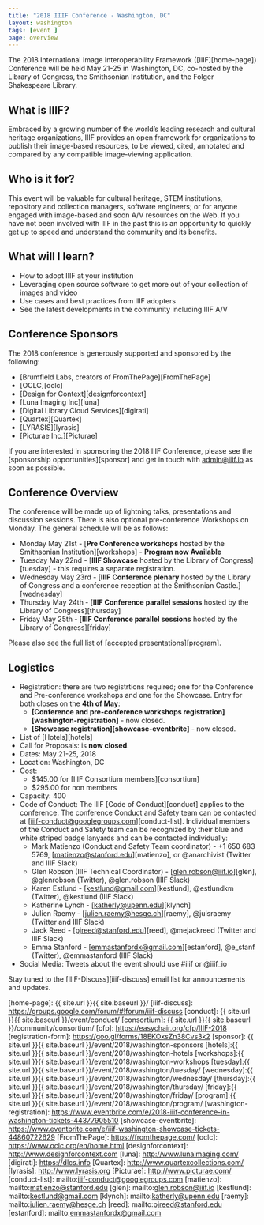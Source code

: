 ```yaml
---
title: "2018 IIIF Conference - Washington, DC"
layout: washington
tags: [event ]
page: overview
---
```


The 2018 International Image Interoperability Framework ([IIIF][home-page]) Conference will be held May 21-25 in Washington, DC, co-hosted by the Library of Congress, the Smithsonian Institution, and the Folger Shakespeare Library.

## What is IIIF?
Embraced by a growing number of the world’s leading research and cultural heritage organizations, IIIF provides an open framework for organizations to publish their image-based resources, to be viewed, cited, annotated and compared by any compatible image-viewing application.

## Who is it for?
This event will be valuable for cultural heritage, STEM institutions, repository and collection managers, software engineers; or for anyone engaged with image-based and soon A/V resources on the Web. If you have not been involved with IIIF in the past this is an opportunity to quickly get up to speed and understand the community and its benefits.

## What will I learn?
 * How to adopt IIIF at your institution
 * Leveraging open source software to get more out of your collection of images and video
 * Use cases and best practices from IIIF adopters
 * See the latest developments in the community including IIIF A/V

## Conference Sponsors

The 2018 conference is generously supported and sponsored by the following:
 * [Brumfield Labs, creators of FromThePage][FromThePage]
 * [OCLC][oclc]
 * [Design for Context][designforcontext]
 * [Luna Imaging Inc][luna]
 * [Digital Library Cloud Services][digirati]
 * [Quartex][Quartex]
 * [LYRASIS][lyrasis]
 * [Picturae Inc.][Picturae]

If you are interested in sponsoring the 2018 IIIF Conference, please see the [sponsorship opportunities][sponsor] and get in touch with admin@iiif.io as soon as possible.

## Conference Overview
The conference will be made up of lightning talks, presentations and discussion sessions. There is also optional pre-conference Workshops on Monday. The general schedule will be as follows:

* Monday May 21st - [**Pre Conference workshops** hosted by the Smithsonian Institution][workshops] - **Program now Available**
* Tuesday May 22nd - [**IIIF Showcase** hosted by the Library of Congress][tuesday] - this requires a separate registration.
* Wednesday May 23rd - [**IIIF Conference plenary** hosted by the Library of Congress and a conference reception at the Smithsonian Castle.][wednesday]
* Thursday May 24th - [**IIIF Conference parallel sessions** hosted by the Library of Congress][thursday]
* Friday May 25th - [**IIIF Conference parallel sessions** hosted by the Library of Congress][friday]

Please also see the full list of [accepted presentations][program].

## Logistics

* Registration: there are two registrtions required; one for the Conference and Pre-conference workshops and one for the Showcase. Entry for both closes on the **4th of May**:
  * **[Conference and pre-conference workshops registration][washington-registration]** - now closed.
  * **[Showcase registration][showcase-eventbrite]** - now closed.
* List of [Hotels][hotels]
* Call for Proposals: is **now closed**.
* Dates: May 21-25, 2018
* Location: Washington, DC
* Cost:
   * $145.00 for [IIIF Consortium members][consortium]
   * $295.00 for non members
* Capacity: 400
* Code of Conduct: The IIIF [Code of Conduct][conduct] applies to the conference. The conference Conduct and Safety team can be contacted at [iiif-conduct@googlegroups.com][conduct-list]. Individual members of the Conduct and Safety team can be recognized by their blue and white striped badge lanyards and can be contacted individually:
   * Mark Matienzo (Conduct and Safety Team coordinator) - +1 650 683 5769, [matienzo@stanford.edu][matienzo], or @anarchivist (Twitter and IIIF Slack)
   * Glen Robson (IIIF Technical Coordinator) - [glen.robson@iiif.io][glen], @glenrobson (Twitter), @glen.robson (IIIF Slack)
   * Karen Estlund - [kestlund@gmail.com][kestlund], @estlundkm (Twitter), @kestlund (IIIF Slack)
   * Katherine Lynch - [katherly@upenn.edu][klynch]
   * Julien Raemy - [julien.raemy@hesge.ch][raemy], @julsraemy (Twitter and IIIF Slack)
   * Jack Reed - [pjreed@stanford.edu][reed], @mejackreed (Twitter and IIIF Slack)
   * Emma Stanford - [emmastanfordx@gmail.com][estanford], @e_stanf (Twitter), @emmastanford (IIIF Slack)
* Social Media: Tweets about the event should use #iiif or @iiif_io

Stay tuned to the [IIIF-Discuss][iiif-discuss] email list for announcements and updates.

[home-page]: {{ site.url }}{{ site.baseurl }}/
[iiif-discuss]: https://groups.google.com/forum/#!forum/iiif-discuss
[conduct]: {{ site.url }}{{ site.baseurl }}/event/conduct/
[consortium]: {{ site.url }}{{ site.baseurl }}/community/consortium/
[cfp]: https://easychair.org/cfp/IIIF-2018
[registration-form]: https://goo.gl/forms/18EKOxsZn38Cvs3k2
[sponsor]: {{ site.url }}{{ site.baseurl }}/event/2018/washington-sponsors
[hotels]:{{ site.url }}{{ site.baseurl }}/event/2018/washington-hotels
[workshops]:{{ site.url }}{{ site.baseurl }}/event/2018/washington-workshops
[tuesday]:{{ site.url }}{{ site.baseurl }}/event/2018/washington/tuesday/
[wednesday]:{{ site.url }}{{ site.baseurl }}/event/2018/washington/wednesday/
[thursday]:{{ site.url }}{{ site.baseurl }}/event/2018/washington/thursday/
[friday]:{{ site.url }}{{ site.baseurl }}/event/2018/washington/friday/
[program]:{{ site.url }}{{ site.baseurl }}/event/2018/washington/program/
[washington-registration]: https://www.eventbrite.com/e/2018-iiif-conference-in-washington-tickets-44377905510
[showcase-eventbrite]: https://www.eventbrite.com/e/iiif-washington-showcase-tickets-44860722629
[FromThePage]: https://fromthepage.com/
[oclc]: https://www.oclc.org/en/home.html
[designforcontext]: http://www.designforcontext.com
[luna]: http://www.lunaimaging.com/
[digirati]: https://dlcs.info
[Quartex]: http://www.quartexcollections.com/
[lyrasis]: http://www.lyrasis.org
[Picturae]: http://www.picturae.com/
[conduct-list]: mailto:iiif-conduct@googlegroups.com
[matienzo]: mailto:matienzo@stanford.edu
[glen]: mailto:glen.robson@iiif.io
[kestlund]: mailto:kestlund@gmail.com
[klynch]: mailto:katherly@upenn.edu
[raemy]: mailto:julien.raemy@hesge.ch
[reed]: mailto:pjreed@stanford.edu
[estanford]: mailto:emmastanfordx@gmail.com
